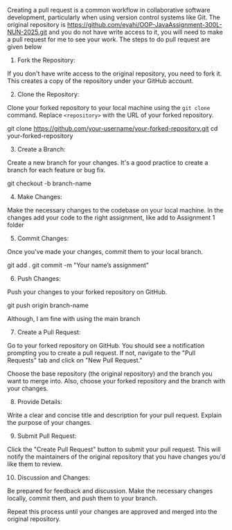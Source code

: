 Creating a pull request is a common workflow in collaborative software development, particularly when using version control systems like Git. The original repository is https://github.com/eyahi/OOP-JavaAssignment-300L-NUN-2025.git and you do not have write access to it, you will need to make a pull request for me to see your work. The steps to do pull request are given below

1. Fork the Repository:

If you don't have write access to the original repository, you need to fork it. This creates a copy of the repository under your GitHub account.

2. Clone the Repository:

Clone your forked repository to your local machine using the `git clone` command. Replace `<repository>` with the URL of your forked repository.

git clone https://github.com/your-username/your-forked-repository.git
cd your-forked-repository


3. Create a Branch:

Create a new branch for your changes. It's a good practice to create a branch for each feature or bug fix.

git checkout -b branch-name

4. Make Changes:

Make the necessary changes to the codebase on your local machine. In the changes add your code to the right assignment, like add to Assignment 1 folder 

5. Commit Changes:

Once you've made your changes, commit them to your local branch.

git add .
git commit -m "Your name’s assignment"

6. Push Changes:

Push your changes to your forked repository on GitHub.

git push origin branch-name

Although, I am fine with using the main branch

 7. Create a Pull Request:

Go to your forked repository on GitHub. You should see a notification prompting you to create a pull request. If not, navigate to the "Pull Requests" tab and click on "New Pull Request."

Choose the base repository (the original repository) and the branch you want to merge into. Also, choose your forked repository and the branch with your changes.

8. Provide Details:

Write a clear and concise title and description for your pull request. Explain the purpose of your changes.

9. Submit Pull Request:

Click the "Create Pull Request" button to submit your pull request. This will notify the maintainers of the original repository that you have changes you'd like them to review.

10. Discussion and Changes:

Be prepared for feedback and discussion. Make the necessary changes locally, commit them, and push them to your branch.

Repeat this process until your changes are approved and merged into the original repository.


